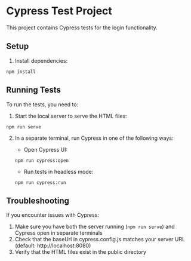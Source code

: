 # Cypress Test Project

This project contains Cypress tests for the login functionality.

## Setup

1. Install dependencies:
```
npm install
```

## Running Tests

To run the tests, you need to:

1. Start the local server to serve the HTML files:
```
npm run serve
```

2. In a separate terminal, run Cypress in one of the following ways:

   - Open Cypress UI:
   ```
   npm run cypress:open
   ```

   - Run tests in headless mode:
   ```
   npm run cypress:run
   ```

## Troubleshooting

If you encounter issues with Cypress:

1. Make sure you have both the server running (`npm run serve`) and Cypress open in separate terminals
2. Check that the baseUrl in cypress.config.js matches your server URL (default: http://localhost:8080)
3. Verify that the HTML files exist in the public directory